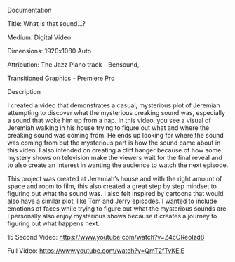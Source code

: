 Documentation

Title: What is that sound…?

Medium: Digital Video

Dimensions: 1920x1080 Auto

Attribution: 
The Jazz Piano track - Bensound,

Transitioned Graphics - Premiere Pro


Description

I created a video that demonstrates a casual, mysterious plot of Jeremiah attempting to discover what the mysterious creaking sound was, especially a sound that woke him up from a nap. In this video, you see a visual of Jeremiah walking in his house trying to figure out what and where the creaking sound was coming from. He ends up looking for where the sound was coming from but the mysterious part is how the sound came about in this video. I also intended on creating a cliff hanger because of how some mystery shows on television make the viewers wait for the final reveal and to also create an interest in wanting the audience to watch the next episode. 

This project was created at Jeremiah’s house and with the right amount of space and room to film, this also created a great step by step mindset to figuring out what the sound was. I also felt inspired by cartoons that would also have a similar plot, like Tom and Jerry episodes. I wanted to include emotions of faces while trying to figure out what the mysterious sounds are. I personally also enjoy mysterious shows because it creates a journey to figuring out what happens next. 



15 Second Video: https://www.youtube.com/watch?v=Z4cOReoIzd8


Full Video: https://www.youtube.com/watch?v=QmT2fTvKEiE
